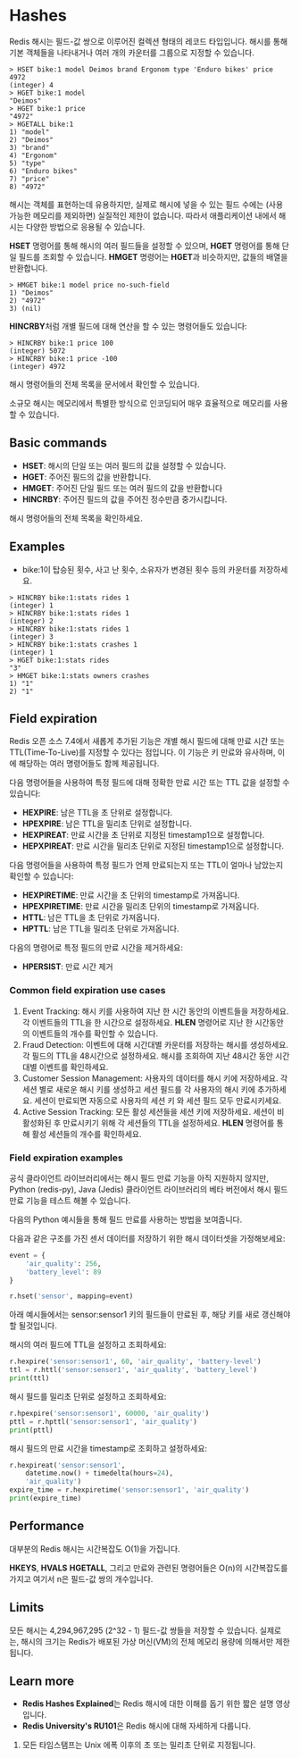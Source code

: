 # Hashes

Redis 해시는 필드-값 쌍으로 이루어진 컬렉션 형태의 레코드 타입입니다. 해시를 통해
기본 객체들을 나타내거나 여러 개의 카운터를 그룹으로 지정할 수 있습니다.

~~~redis
> HSET bike:1 model Deimos brand Ergonom type 'Enduro bikes' price 4972
(integer) 4
> HGET bike:1 model
"Deimos"
> HGET bike:1 price
"4972"
> HGETALL bike:1
1) "model"
2) "Deimos"
3) "brand"
4) "Ergonom"
5) "type"
6) "Enduro bikes"
7) "price"
8) "4972"
~~~

해시는 객체를 표현하는데 유용하지만, 실제로 해시에 넣을 수 있는 필드 수에는 (사용 가능한 메모리를 제외하면)
실질적인 제한이 없습니다. 따라서 애플리케이션 내에서 해시는 다양한 방법으로 응용될 수 있습니다.

**HSET** 명령어를 통해 해시의 여러 필드들을 설정할 수 있으며, **HGET** 명령어를 통해 단일 필드를 조회할 수 있습니다.
**HMGET** 명령어는 **HGET**과 비슷하지만, 값들의 배열을 반환합니다.

~~~redis
> HMGET bike:1 model price no-such-field
1) "Deimos"
2) "4972"
3) (nil)
~~~

**HINCRBY**처럼 개별 필드에 대해 연산을 할 수 있는 명령어들도 있습니다:

~~~redis
> HINCRBY bike:1 price 100
(integer) 5072
> HINCRBY bike:1 price -100
(integer) 4972
~~~

해시 명령어들의 전체 목록을 문서에서 확인할 수 있습니다.

소규모 해시는 메모리에서 특별한 방식으로 인코딩되어 매우 효율적으로 메모리를 사용할 수 있습니다.


## Basic commands

- **HSET**: 해시의 단일 또는 여러 필드의 값을 설정할 수 있습니다.
- **HGET**: 주어진 필드의 값을 반환합니다.
- **HMGET**: 주어진 단일 필드 또는 여러 필드의 값을 반환합니다
- **HINCRBY**: 주어진 필드의 값을 주어진 정수만큼 중가시킵니다.

해시 명령어들의 전체 목록을 확인하세요.

## Examples

- bike:1이 탑승된 횟수, 사고 난 횟수, 소유자가 변경된 횟수 등의 카운터를 저장하세요.

~~~redis
> HINCRBY bike:1:stats rides 1
(integer) 1
> HINCRBY bike:1:stats rides 1
(integer) 2
> HINCRBY bike:1:stats rides 1
(integer) 3
> HINCRBY bike:1:stats crashes 1
(integer) 1
> HGET bike:1:stats rides
"3"
> HMGET bike:1:stats owners crashes
1) "1"
2) "1"
~~~

## Field expiration

Redis 오픈 소스 7.4에서 새롭게 추가된 기능은 개별 해시 필드에 대해 만료 시간 또는 TTL(Time-To-Live)를 지정할 수 있다는 점입니다.
이 기능은 키 만료와 유사하며, 이에 해당하는 여러 명령어들도 함께 제공됩니다.

다음 명령어들을 사용하여 특정 필드에 대해 정확한 만료 시간 또는 TTL 값을 설정할 수 있습니다:
- **HEXPIRE**: 남은 TTL을 초 단위로 설정합니다.
- **HPEXPIRE**: 남은 TTL을 밀리초 단위로 설정합니다.
- **HEXPIREAT**: 만료 시간을 초 단위로 지정된 timestamp1으로 설정합니다.
- **HEPXPIREAT**: 만료 시간을 밀리초 단위로 지정된 timestamp1으로 설정합니다.

다음 명령어들을 사용하여 특정 필드가 언제 만료되는지 또는 TTL이 얼마나 남았는지 확인할 수 있습니다:
- **HEXPIRETIME**: 만료 시간을 초 단위의 timestamp로 가져옵니다.
- **HPEXPIRETIME**: 만료 시간을 밀리초 단위의  timestamp로 가져옵니다.
- **HTTL**: 남은 TTL을 초 단위로 가져옵니다.
- **HPTTL**: 남은 TTL을 밀리초 단위로 가져옵니다.

다음의 명령어로 특정 필드의 만료 시간을 제거하세요:
- **HPERSIST**: 만료 시간 제거

### Common field expiration use cases

1. Event Tracking: 해시 키를 사용하여 지난 한 시간 동안의 이벤트들을 저장하세요. 각 이벤트들의 TTL을 한 시간으로 설정하세요.
**HLEN** 명령어로 지난 한 시간동안의 이벤트들의 개수를 확인할 수 있습니다.
2. Fraud Detection: 이벤트에 대해 시간대별 카운터를 저장하는 해시를 생성하세요. 각 필드의 TTL을 48시간으로 설정하세요.
해시를 조회하여 지난 48시간 동안 시간대별 이벤트를 확인하세요.
3. Customer Session Management: 사용자의 데이터를 해시 키에 저장하세요. 각 세션 별로 새로운 해시 키를
생성하고 세션 필드를 각 사용자의 해시 키에 추가하세요. 세션이 만료되면 자동으로 사용자의 세션 키 와 세션 필드 모두 만료시키세요.
4. Active Session Tracking: 모든 활성 세션들을 세션 키에 저장하세요. 세션이 비활성화된 후 만료시키기 위해 각 세션들의 TTL을 설정하세요. 
**HLEN** 명령어를 통해 활성 세션들의 개수를 확인하세요.


### Field expiration examples

공식 클라이언트 라이브러리에서는 해시 필드 만료 기능을 아직 지원하지 않지만, Python (redis-py), Java (Jedis)
클라이언트 라이브러리의 베타 버전에서 해시 필드 만료 기능을 테스트 해볼 수 있습니다.

다음의 Python 예시들을 통해 필드 만료를 사용하는 방법을 보여줍니다.

다음과 같은 구조를 가진 센서 데이터를 저장하기 위한 해시 데이터셋을 가정해보세요:

```python
event = {
    'air_quality': 256,
    'battery_level': 89
}

r.hset('sensor', mapping=event)
```

아래 예시들에서는 sensor:sensor1 키의 필드들이 만료된 후, 해당 키를 새로 갱신해야 할 될것입니다.

해시의 여러 필드에 TTL을 설정하고 조회하세요:

~~~python
r.hexpire('sensor:sensor1', 60, 'air_quality', 'battery-level')
ttl = r.httl('sensor:sensor1', 'air_quality', 'battery_level')
print(ttl)
~~~

해시 필드를 밀리초 단위로 설정하고 조회하세요:

~~~python
r.hpexpire('sensor:sensor1', 60000, 'air_quality')
pttl = r.hpttl('sensor:sensor1', 'air_quality')
print(pttl)
~~~

해시 필드의 만료 시간을 timestamp로 조회하고 설정하세요:

~~~python
r.hexpireat('sensor:sensor1', 
    datetime.now() + timedelta(hours=24), 
    'air_quality')
expire_time = r.hexpiretime('sensor:sensor1', 'air_quality')
print(expire_time)
~~~

## Performance

대부분의 Redis 해시는 시간복잡도 O(1)을 가집니다.

**HKEYS**, **HVALS** **HGETALL**, 그리고 만료와 관련된 명령어들은 O(n)의 시간복잡도를 가지고
여기서 n은 필드-값 쌍의 개수입니다.

## Limits

모든 해시는 4,294,967,295 (2^32 - 1) 필드-값 쌍들을 저장할 수 있습니다.
실제로는, 해시의 크기는 Redis가 배포된 가상 머신(VM)의 전체 메모리 용량에 의해서만 제한됩니다.


## Learn more

- **Redis Hashes Explained**는 Redis 해시에 대한 이해를 돕기 위한 짧은 설명 영상입니다.
- **Redis University's RU101**은 Redis 해시에 대해 자세하게 다룹니다.

1. 모든 타임스탬프는 Unix 에폭 이후의 초 또는 밀리초 단위로 지정됩니다.







